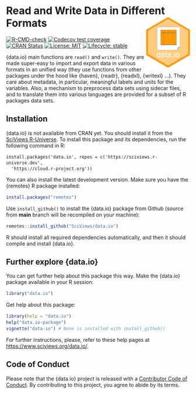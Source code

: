 # Read and Write Data in Different Formats <a href='https://www.sciviews.org/data.io'><img src='man/figures/logo.png' align='right' height='139'/></a>

<!-- badges: start -->

[![R-CMD-check](https://github.com/SciViews/data.io/actions/workflows/R-CMD-check.yaml/badge.svg)](https://github.com/SciViews/data.io/actions/workflows/R-CMD-check.yaml) [![Codecov test coverage](https://codecov.io/gh/SciViews/data.io/branch/main/graph/badge.svg)](https://app.codecov.io/gh/SciViews/data.io?branch=main) [![CRAN Status](https://www.r-pkg.org/badges/version/data.io)](https://cran.r-project.org/package=data.io) [![License: MIT](https://img.shields.io/badge/License-MIT-yellow.svg)](https://opensource.org/licenses/MIT) [![Lifecycle: stable](https://img.shields.io/badge/lifecycle-stable-brightgreen.svg)](https://www.tidyverse.org/lifecycle/#stable)

<!-- badges: end -->

{data.io} main functions are `read()` and `write()`. They are made super-easy to import and export data in various formats in an unified way (they use functions from other packages under the hood like {haven}, {readr}, {readxl}, {writexl} ...). They care about metadata, in particular, meaningful labels and units for the variables. Also, a mechanism to preprocess data sets using sidecar files, and to translate them into various languages are provided for a subset of R packages data sets.

## Installation

{data.io} is not available from CRAN yet. You should install it from the [SciViews R-Universe](https://sciviews.r-universe.dev). To install this package and its dependencies, run the following command in R:

```{r, eval=FALSE}
install.packages('data.io', repos = c('https://sciviews.r-universe.dev',
  'https://cloud.r-project.org'))
```

You can also install the latest development version. Make sure you have the {remotes} R package installed:

``` r
install.packages("remotes")
```

Use `install_github()` to install the {data.io} package from Github (source from **main** branch will be recompiled on your machine):

``` r
remotes::install_github("SciViews/data.io")
```

R should install all required dependencies automatically, and then it should compile and install {data.io}.

## Further explore {data.io}

You can get further help about this package this way. Make the {data.io} package available in your R session:

``` r
library("data.io")
```

Get help about this package:

``` r
library(help = "data.io")
help("data.io-package")
vignette("data-io") # None is installed with install_github()
```

For further instructions, please, refer to these help pages at <https://www.sciviews.org/data.io/>.

## Code of Conduct

Please note that the {data.io} project is released with a [Contributor Code of Conduct](https://contributor-covenant.org/version/2/0/CODE_OF_CONDUCT.html). By contributing to this project, you agree to abide by its terms.
